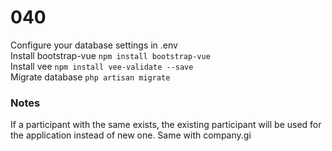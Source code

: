 # 040

Configure your database settings in .env
<br>
Install bootstrap-vue
`npm install bootstrap-vue`<br>
Install vee
`npm install vee-validate --save`<br>
Migrate database
`php artisan migrate`

### Notes
If a participant with the same exists, the existing participant will be used for the application instead of new one.
Same with company.gi